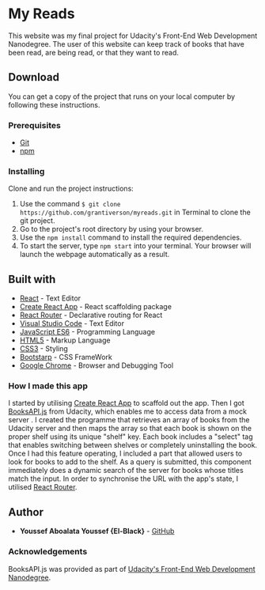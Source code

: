 # My Reads

This website was my final project for Udacity's Front-End Web Development Nanodegree. The user of this website can keep track of books that have been read, are being read, or that they want to read.

## Download

You can get a copy of the project that runs on your local computer by following these instructions.

### Prerequisites

- [Git](https://git-scm.com/downloads)
- [npm](https://www.npmjs.com/get-npm)

### Installing

Clone and run the project instructions:

1. Use the command `$ git clone https://github.com/grantiverson/myreads.git` in Terminal to clone the git project.
2. Go to the project's root directory by using your browser.
3. Use the `npm install` command to install the required dependencies.
4. To start the server, type `npm start` into your terminal. Your browser will launch the webpage automatically as a result.

## Built with

- [React](https://reactjs.org/) - Text Editor
- [Create React App](https://github.com/facebookincubator/create-react-app) - React scaffolding package
- [React Router](https://github.com/ReactTraining/react-router) - Declarative routing for React
- [Visual Studio Code](https://code.visualstudio.com/) - Text Editor
- [JavaScript ES6](https://developer.mozilla.org/en-US/docs/Web/JavaScript) - Programming Language
- [HTML5](https://developer.mozilla.org/en-US/docs/Web/Guide/HTML/HTML5) - Markup Language
- [CSS3](https://developer.mozilla.org/en-US/docs/Web/CSS/CSS3) - Styling
- [Bootstarp](https://getbootstrap.com/) - CSS FrameWork
- [Google Chrome](https://www.google.com/chrome/) - Browser and Debugging Tool

### How I made this app

I started by utilising [Create React App](https://github.com/facebookincubator/create-react-app) to scaffold out the app. Then I got [BooksAPI.js](https://github.com/udacity/reactnd-project-myreads-starter/tree/master/src/booksAPI.js) from Udacity, which enables me to access data from a mock server . I created the programme that retrieves an array of books from the Udacity server and then maps the array so that each book is shown on the proper shelf using its unique "shelf" key. Each book includes a "select" tag that enables switching between shelves or completely uninstalling the book. Once I had this feature operating, I included a part that allowed users to look for books to add to the shelf. As a query is submitted, this component immediately does a dynamic search of the server for books whose titles match the input. In order to synchronise the URL with the app's state, I utilised [React Router](https://github.com/ReactTraining/react-router).

## Author

- **Youssef Aboalata Youssef {El-Black}** - [GitHub](https://github.com/Yousef-El-Black)

### Acknowledgements

BooksAPI.js was provided as part of [Udacity's Front-End Web Development Nanodegree](https://www.udacity.com/course/front-end-web-developer-nanodegree--nd001?gclid=CjwKCAjwq_vWBRACEiwAEReprL6RuGAkBbe7XRljOzu9GYr_zQ70LKtonUz_Qev-z0rf07jmNrZNMRoCF9sQAvD_BwE).
